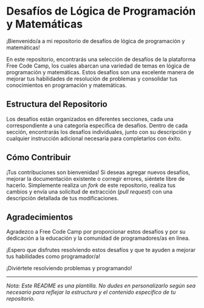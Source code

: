 # Desafíos de Lógica de Programación y Matemáticas

¡Bienvenido/a a mi repositorio de desafíos de lógica de programación y matemáticas!

En este repositorio, encontrarás una selección de desafíos de la plataforma Free Code Camp, los cuales abarcan una variedad de temas en lógica de programación y matemáticas. Estos desafíos son una excelente manera de mejorar tus habilidades de resolución de problemas y consolidar tus conocimientos en programación y matemáticas.

## Estructura del Repositorio

Los desafíos están organizados en diferentes secciones, cada una correspondiente a una categoría específica de desafíos. Dentro de cada sección, encontrarás los desafíos individuales, junto con su descripción y cualquier instrucción adicional necesaria para completarlos con éxito.

## Cómo Contribuir

¡Tus contribuciones son bienvenidas! Si deseas agregar nuevos desafíos, mejorar la documentación existente o corregir errores, siéntete libre de hacerlo. Simplemente realiza un *fork* de este repositorio, realiza tus cambios y envía una solicitud de extracción (*pull request*) con una descripción detallada de tus modificaciones.

## Agradecimientos

Agradezco a Free Code Camp por proporcionar estos desafíos y por su dedicación a la educación y la comunidad de programadores/as en línea.

¡Espero que disfrutes resolviendo estos desafíos y que te ayuden a mejorar tus habilidades como programador/a!

¡Diviértete resolviendo problemas y programando!

---

*Nota: Este README es una plantilla. No dudes en personalizarlo según sea necesario para reflejar la estructura y el contenido específico de tu repositorio.*
